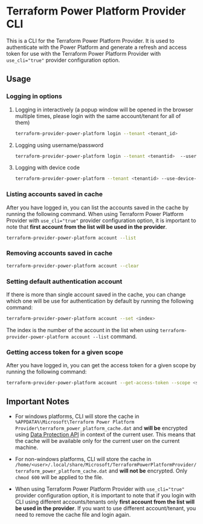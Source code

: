 # Terraform Power Platform Provider CLI

This is a CLI for the Terraform Power Platform Provider. It is used to authenticate with the Power Platform and generate a refresh and access token for use with the Terraform Power Platform Provider with `use_cli="true"` provider configuration option.

## Usage

### Logging in options

1. Logging in interactively (a popup window will be opened in the browser multiple times, please login with the same account/tenant for all of them)

    ```bash
    terraform-provider-power-platform login --tenant <tenant_id>
    ```

1. Logging using username/password

    ```bash
    terraform-provider-power-platform login --tenant <tenantid>  --user <username> --password <password>
    ```

1. Logging with device code

    ```bash
    terraform-provider-power-platform --tenant <tenantid> --use-device-code
    ```

### Listing accounts saved in cache

After you have logged in, you can list the accounts saved in the cache by running the following command. When using Terraform Power Platform Provider with `use_cli="true"` provider configuration option, it is important to note that **first account from the list will be used in the provider**.

```bash
terraform-provider-power-platform account --list
```

### Removing accounts saved in cache

```bash
terraform-provider-power-platform account --clear
```

### Setting default authentication account

If there is more than single account saved in the cache, you can change which one will be use for authentication by default by running the following command:

```bash
terraform-provider-power-platform account --set <index>
```

The index is the number of the account in the list when using `terraform-provider-power-platform account --list` command.

### Getting access token for a given scope

After you have logged in, you can get the access token for a given scope by running the following command:

```bash
terraform-provider-power-platform account --get-access-token --scope <scope>
```

## Important Notes

- For windows platforms, CLI will store the cache in `%APPDATA%\Microsoft\Terraform Power Platform Provider\terraform_power_platform_cache.dat` and **will be** encrypted using [Data Protection API](https://en.wikipedia.org/wiki/Data_Protection_API) in context of the current user. This means that the cache will be available only for the current user on the current machine.

- For non-windows platforms, CLI will store the cache in `/home/<user>/.local/share/Microsoft/TerraformPowerPlatformProvider/terraform_power_platform_cache.dat` and **will not be** encrypted. Only `chmod 600` will be applied to the file.

- When using Terraform Power Platform Provider with `use_cli="true"` provider configuration option, it is important to note that if you login with CLI using different accounts/tenants only **first account from the list will be used in the provider**. If you want to use different account/tenant, you need to remove the cache file and login again.
